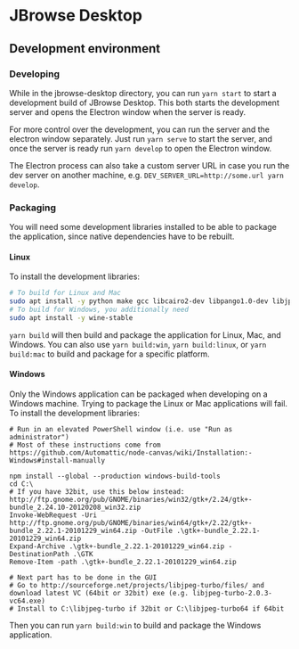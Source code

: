 # JBrowse Desktop

## Development environment

### Developing

While in the jbrowse-desktop directory, you can run `yarn start` to start a
development build of JBrowse Desktop. This both starts the development server and opens the Electron window when the server is ready.

For more control over the development, you can run the server and the electron
window separately. Just run `yarn serve` to start the server, and once the
server is ready run `yarn develop` to open the Electron window.

The Electron process can also take a custom server URL in case you run the dev
server on another machine, e.g. `DEV_SERVER_URL=http://some.url yarn develop`.

### Packaging

You will need some development libraries installed to be able to package the
application, since native dependencies have to be rebuilt.

#### Linux

To install the development libraries:

```sh
# To build for Linux and Mac
sudo apt install -y python make gcc libcairo2-dev libpango1.0-dev libjpeg-dev libgif-dev librsvg2-dev
# To build for Windows, you additionally need
sudo apt install -y wine-stable
```

`yarn build` will then build and package the application for Linux, Mac, and
Windows. You can also use `yarn build:win`, `yarn build:linux`, or
`yarn build:mac` to build and package for a specific platform.

#### Windows

Only the Windows application can be packaged when developing on a Windows
machine. Trying to package the Linux or Mac applications will fail. To install
the development libraries:

```pwsh
# Run in an elevated PowerShell window (i.e. use "Run as administrator")
# Most of these instructions come from https://github.com/Automattic/node-canvas/wiki/Installation:-Windows#install-manually

npm install --global --production windows-build-tools
cd C:\
# If you have 32bit, use this below instead: http://ftp.gnome.org/pub/GNOME/binaries/win32/gtk+/2.24/gtk+-bundle_2.24.10-20120208_win32.zip
Invoke-WebRequest -Uri http://ftp.gnome.org/pub/GNOME/binaries/win64/gtk+/2.22/gtk+-bundle_2.22.1-20101229_win64.zip -OutFile .\gtk+-bundle_2.22.1-20101229_win64.zip
Expand-Archive .\gtk+-bundle_2.22.1-20101229_win64.zip -DestinationPath .\GTK
Remove-Item -path .\gtk+-bundle_2.22.1-20101229_win64.zip

# Next part has to be done in the GUI
# Go to http://sourceforge.net/projects/libjpeg-turbo/files/ and download latest VC (64bit or 32bit) exe (e.g. libjpeg-turbo-2.0.3-vc64.exe)
# Install to C:\libjpeg-turbo if 32bit or C:\libjpeg-turbo64 if 64bit
```

Then you can run `yarn build:win` to build and package the Windows application.
